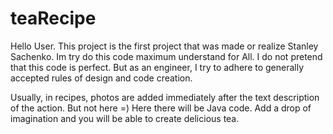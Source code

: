 # teaRecipe
Hello User. 
This project is the first project that was made or realize Stanley Sachenko.
Im try do this code maximum understand for All. I do not pretend that this code is perfect. 
But as an engineer, I try to adhere to generally accepted rules of design and code creation.

Usually, in recipes, photos are added immediately after the text description of the action.
But not here =) 
Here there will be Java code.
Add a drop of imagination and you will be able to create delicious tea.

